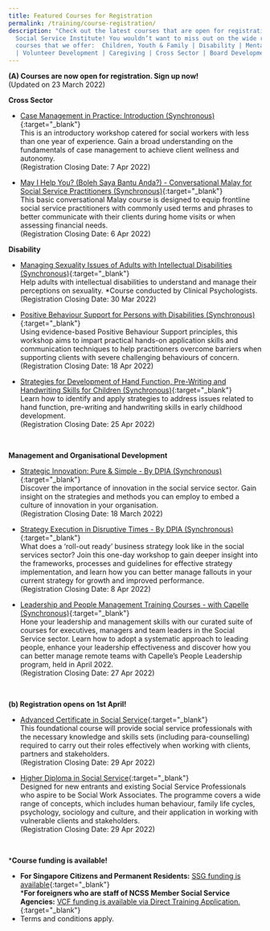 ```yaml
---
title: Featured Courses for Registration
permalink: /training/course-registration/
description: "Check out the latest courses that are open for registration at the
  Social Service Institute! You wouldn’t want to miss out on the wide range of
  courses that we offer:  Children, Youth & Family | Disability | Mental Health
  | Volunteer Development | Caregiving | Cross Sector | Board Development "
---
```

**(A) Courses are now open for registration. Sign up now!**
<br>(Updated on 23 March 2022)

**Cross Sector**

* [Case Management in Practice: Introduction (Synchronous)](https://iltms.ssi.gov.sg/registration/#/Course?coursecode=SCRS5228){:target="_blank"}  
This is an introductory workshop catered for social workers with less than one year of experience. Gain a broad understanding on the fundamentals of case management to achieve client wellness and autonomy.
<br>(Registration Closing Date: 7 Apr 2022)

* [May I Help You? (Boleh Saya Bantu Anda?) - Conversational Malay for Social Service Practitioners  (Synchronous)](https://iltms.ssi.gov.sg/registration/#/Course?coursecode=SCRS5647){:target="_blank"} 
<br>This basic conversational Malay course is designed to equip frontline social service practitioners with commonly used terms and phrases to better communicate with their clients during home visits or when assessing financial needs.
<br>(Registration Closing Date: 6 Apr 2022)


**Disability**
* [Managing Sexuality Issues of Adults with Intellectual Disabilities (Synchronous)](https://iltms.ssi.gov.sg/registration/#/Course?coursecode=SDIS6064){:target="_blank"} 
<br>Help adults with intellectual disabilities to understand and manage their perceptions on sexuality. *Course conducted by Clinical Psychologists.
<br>(Registration Closing Date: 30 Mar 2022)


* [Positive Behaviour Support for Persons with Disabilities (Synchronous)](https://iltms.ssi.gov.sg/registration/#/Course?coursecode=SDIS172){:target="_blank"} 
<br>Using evidence-based Positive Behaviour Support principles, this workshop aims to impart practical hands-on application skills and communication techniques to help practitioners overcome barriers when supporting clients with severe challenging behaviours of concern.
<br>(Registration Closing Date: 18 Apr 2022)


* [Strategies for Development of Hand Function, Pre-Writing and Handwriting Skills for Children (Synchronous)](https://iltms.ssi.gov.sg/registration/#/Course?coursecode=SDIS5789){:target="_blank"} 
<br> Learn how to identify and apply strategies to address issues related to hand function, pre-writing and handwriting skills in early childhood development.
<br>(Registration Closing Date: 25 Apr 2022)
<br>


**Management and Organisational Development**

* [Strategic Innovation: Pure & Simple - By DPIA (Synchronous)](https://docs.google.com/forms/d/e/1FAIpQLSc3r8kfWF7_XaJdA1wka4GUVzi_0Uhr7V9NXSLxAwj_JToWYg/viewform){:target="_blank"} 
<br> Discover the importance of innovation in the social service sector. Gain insight on the strategies and methods you can employ to embed a culture of innovation in your organisation.
<br> (Registration Closing Date: 18 March 2022)


* [Strategy Execution in Disruptive Times - By DPIA (Synchronous)](https://forms.gle/GaTLPjDhJvptbHLd9){:target="_blank"} 
<br> What does a ‘roll-out ready’ business strategy look like in the social services sector? Join this one-day workshop to gain deeper insight into the frameworks, processes and guidelines for effective strategy implementation, and learn how you can better manage fallouts in your current strategy for growth and improved performance. <br> (Registration Closing Date: 8 Apr 2022)


* [Leadership and People Management Training Courses - with Capelle (Synchronous)](https://forms.office.com/r/MBdJgS9VLB){:target="_blank"} 
<br>Hone your leadership and management skills with our curated suite of courses for executives, managers and team leaders in the Social Service sector. Learn how to adopt a systematic approach to leading people, enhance your leadership effectiveness and discover how you can better manage remote teams with Capelle’s People Leadership program, held in April 2022. 
<br> (Registration Closing Date:  27 Apr 2022)
<br>

**(b) Registration opens on 1st April!**
* [Advanced Certificate in Social Service](https://www.ssi.gov.sg/training/cet-programmes/advanced-certificate-in-social-service/){:target="_blank"} 
<br>This foundational course will provide social service professionals with the necessary knowledge and skills sets (including para-counselling) required to carry out their roles effectively when working with clients, partners and stakeholders.
<br> (Registration Closing Date:  29 Apr 2022)


* [Higher Diploma in Social Service](https://www.ssi.gov.sg/training/cet-programmes/higher-diploma-in-social-service/){:target="_blank"} 
<br>Designed for new entrants and existing Social Service Professionals who aspire to be Social Work Associates. The programme covers a wide range of concepts, which includes human behaviour, family life cycles, psychology, sociology and culture, and their application in working with vulnerable clients and stakeholders.
<br> (Registration Closing Date:  29 Apr 2022)
<br>


***Course funding is available!**
* **For Singapore Citizens and Permanent Residents:** [SSG funding is available](https://www.ssg-wsg.gov.sg/individuals/training-grants-incentives.html){:target="_blank"}  <br>
***For foreigners who are staff of NCSS Member Social Service Agencies:** [VCF funding is available via Direct Training Application.](https://www.ncss.gov.sg/grants-search/detail-page/VCFProfessionalCapabilityGrant-LocalTraining){:target="_blank"} <br>
* Terms and conditions apply.